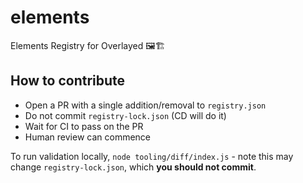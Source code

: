 # elements

Elements Registry for Overlayed 🖼🏗

## How to contribute

- Open a PR with a single addition/removal to `registry.json`
- Do not commit `registry-lock.json` (CD will do it)
- Wait for CI to pass on the PR
- Human review can commence

To run validation locally, `node tooling/diff/index.js` - note this may change `registry-lock.json`, which **you should not commit**.

